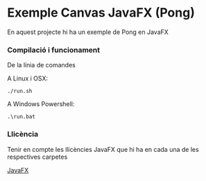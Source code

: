 # Exemple Canvas JavaFX (Pong) #

En aquest projecte hi ha un exemple de Pong en JavaFX

### Compilació i funcionament ###

De la línia de comandes

A Linux i OSX:

```
./run.sh
```

A Windows Powershell:

```
.\run.bat
```

### Llicència ###

Tenir en compte les llicències JavaFX que hi ha en cada una de les respectives carpetes

[JavaFX](https://openjdk.org/projects/openjfx/)

